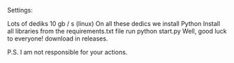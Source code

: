 
Settings:

Lots of dediks 10 gb / s (linux)
On all these dedics we install Python
Install all libraries from the requirements.txt file
run python start.py
Well, good luck to everyone! download in releases.

P.S. I am not responsible for your actions.
